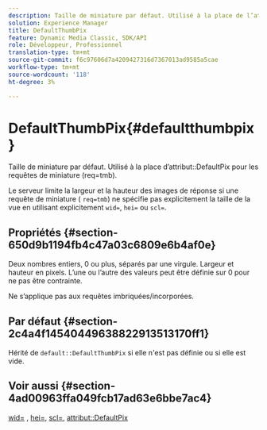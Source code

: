 ```yaml
---
description: Taille de miniature par défaut. Utilisé à la place de l’attribut DefaultPix pour les requêtes de miniature (req=tmb).
solution: Experience Manager
title: DefaultThumbPix
feature: Dynamic Media Classic, SDK/API
role: Développeur, Professionnel
translation-type: tm+mt
source-git-commit: f6c97606d7a4209427316d7367013ad9585a5cae
workflow-type: tm+mt
source-wordcount: '118'
ht-degree: 3%

---
```



# DefaultThumbPix{#defaultthumbpix}

Taille de miniature par défaut. Utilisé à la place d’attribut::DefaultPix pour les requêtes de miniature (req=tmb).

Le serveur limite la largeur et la hauteur des images de réponse si une requête de miniature ( `req=tmb`) ne spécifie pas explicitement la taille de la vue en utilisant explicitement `wid=`, `hei=` ou `scl=`.

## Propriétés {#section-650d9b1194fb4c47a03c6809e6b4af0e}

Deux nombres entiers, 0 ou plus, séparés par une virgule. Largeur et hauteur en pixels. L’une ou l’autre des valeurs peut être définie sur 0 pour ne pas être contrainte.

Ne s’applique pas aux requêtes imbriquées/incorporées.

## Par défaut {#section-2c4a4f14540449638822913513170ff1}

Hérité de `default::DefaultThumbPix` si elle n&#39;est pas définie ou si elle est vide.

## Voir aussi {#section-4ad00963ffa049fcb17ad63e6bbe7ac4}

[wid=](../../../../../is-api/http-ref/image-serving-api-ref/c-http-protocol-reference/c-command-reference/r-is-http-wid.md#reference-bfeadcb67bf4485f851eb21345527e47) ,  [hei=](../../../../../is-api/http-ref/image-serving-api-ref/c-http-protocol-reference/c-command-reference/r-is-http-hei.md#reference-6d6f556ccc0e4b98a815e8a5c1944a96),  [scl=](../../../../../is-api/http-ref/image-serving-api-ref/c-http-protocol-reference/c-command-reference/r-scl.md#reference-b2a74e493d0d407e98fe350551ba3fcc),  [attribut::DefaultPix](../../../../../is-api/image-catalog/image-serving-api-ref/c-image-catalog-reference/c-attributes-reference/r-defaultpix.md#reference-996b2c22b30f4fd9b970c84063306df1)
